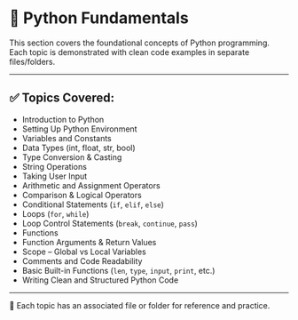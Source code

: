 # 🐍 Python Fundamentals

This section covers the foundational concepts of Python programming. Each topic is demonstrated with clean code examples in separate files/folders.

---

## ✅ Topics Covered:

- Introduction to Python
- Setting Up Python Environment
- Variables and Constants
- Data Types (int, float, str, bool)
- Type Conversion & Casting
- String Operations
- Taking User Input
- Arithmetic and Assignment Operators
- Comparison & Logical Operators
- Conditional Statements (`if`, `elif`, `else`)
- Loops (`for`, `while`)
- Loop Control Statements (`break`, `continue`, `pass`)
- Functions
- Function Arguments & Return Values
- Scope – Global vs Local Variables
- Comments and Code Readability
- Basic Built-in Functions (`len`, `type`, `input`, `print`, etc.)
- Writing Clean and Structured Python Code

---

📂 Each topic has an associated file or folder for reference and practice.

